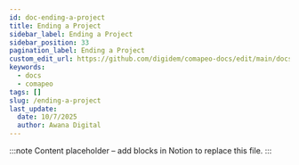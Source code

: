 ```yaml
---
id: doc-ending-a-project
title: Ending a Project
sidebar_label: Ending a Project
sidebar_position: 33
pagination_label: Ending a Project
custom_edit_url: https://github.com/digidem/comapeo-docs/edit/main/docs/managing-projects/ending-a-project.md
keywords:
  - docs
  - comapeo
tags: []
slug: /ending-a-project
last_update:
  date: 10/7/2025
  author: Awana Digital
---
```


<!-- Placeholder content generated automatically because the Notion page is missing a Website Block. -->

:::note
Content placeholder – add blocks in Notion to replace this file.
:::

